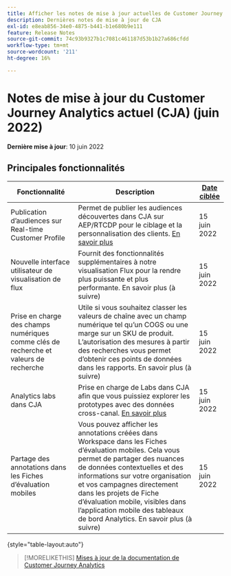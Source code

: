 ```yaml
---
title: Afficher les notes de mise à jour actuelles de Customer Journey Analytics
description: Dernières notes de mise à jour de CJA
exl-id: e8eab856-34e0-4875-b441-b1e680b9e111
feature: Release Notes
source-git-commit: 74c93b9327b1c7081c461187d53b1b27a686cfdd
workflow-type: tm+mt
source-wordcount: '211'
ht-degree: 16%

---
```


# Notes de mise à jour du Customer Journey Analytics actuel (CJA) (juin 2022)

**Dernière mise à jour**: 10 juin 2022

## Principales fonctionnalités

| Fonctionnalité | Description | [Date ciblée](/help/release-notes/releases.md) |
| ----------- | ---------- | ----- |
| Publication d’audiences sur Real-time Customer Profile | Permet de publier les audiences découvertes dans CJA sur AEP/RTCDP pour le ciblage et la personnalisation des clients. [En savoir plus](https://experienceleague.adobe.com/docs/analytics-platform/using/cja-components/audiences/audiences-overview.html?lang=en) | 15 juin 2022 |
| Nouvelle interface utilisateur de visualisation de flux | Fournit des fonctionnalités supplémentaires à notre visualisation Flux pour la rendre plus puissante et plus performante. En savoir plus (à suivre) | 15 juin 2022 |
| Prise en charge des champs numériques comme clés de recherche et valeurs de recherche | Utile si vous souhaitez classer les valeurs de chaîne avec un champ numérique tel qu’un COGS ou une marge sur un SKU de produit. L’autorisation des mesures à partir des recherches vous permet d’obtenir ces points de données dans les rapports. En savoir plus (à suivre) | 15 juin 2022 |
| Analytics labs dans CJA | Prise en charge de Labs dans CJA afin que vous puissiez explorer les prototypes avec des données cross-canal. [En savoir plus](/help/labs/labs.md) | 15 juin 2022 |
| Partage des annotations dans les Fiches d’évaluation mobiles | Vous pouvez afficher les annotations créées dans Workspace dans les Fiches d’évaluation mobiles. Cela vous permet de partager des nuances de données contextuelles et des informations sur votre organisation et vos campagnes directement dans les projets de Fiche d’évaluation mobile, visibles dans l’application mobile des tableaux de bord Analytics. En savoir plus (à suivre) | 15 juin 2022 |

{style=&quot;table-layout:auto&quot;}

>[!MORELIKETHIS]
>[Mises à jour de la documentation de Customer Journey Analytics](/help/release-notes/doc-changes.md)
